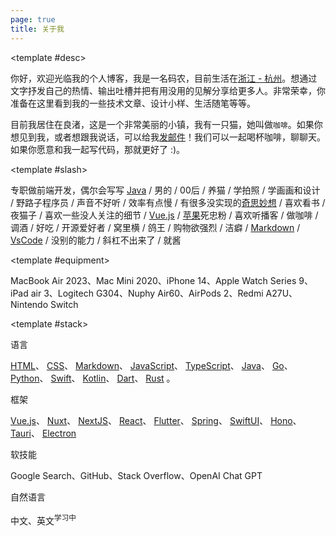 ```yaml
---
page: true
title: 关于我
---
```


<AboutPage :title="$frontmatter.title" >

<template #desc>

  你好，欢迎光临我的个人博客，我是一名码农，目前生活在[浙江 - 杭州](https://maps.app.goo.gl/f6Y6fkGApoAYYMm9A)。想通过文字抒发自己的热情、输出吐槽并把有用没用的见解分享给更多人。非常荣幸，你准备在这里看到我的一些技术文章、设计小样、生活随笔等等。

  目前我居住在良渚，这是一个非常美丽的小镇，我有一只猫，她叫做`咖啡`。如果你想见到我，或者想跟我说话，可以给我[发邮件](mailto:hi@elonehoo.me)！我们可以一起喝杯咖啡，聊聊天。如果你愿意和我一起写代码，那就更好了 :)。

</template>

<template #slash>

  专职做前端开发，偶尔会写写 [Java](https://www.oracle.com/cn/java/) / 男的 / 00后 / 养<Phonetic phonetic="coffee" :index="1">猫</Phonetic> / 学拍照 / 学画画和设计 / 野路子程序员 / 声音不好听 / 效率有点慢 / 有很多没实现的[奇思妙想](https://github.com/wip-elonehoo) / 喜欢看书 / <Phonetic phonetic="yè" :index="2">夜</Phonetic>猫子 / 喜欢一些没人关注的细节 / [Vue.js](https://cn.vuejs.org/) / [苹果](https://www.apple.com.cn/)死忠粉 / 喜欢听播客 / 做咖啡 / 调酒 / <Phonetic phonetic="hào" :index="3">好</Phonetic>吃 / 开源爱好者 / <Phonetic phonetic="wō" :index="4">窝</Phonetic>里横 / <Phonetic phonetic="gē" :index="5">鸽</Phonetic>王 / 购物欲强烈 / 洁<Phonetic phonetic="pì" :index="6">癖</Phonetic> / [Markdown](https://www.markdownguide.org/) / [VsCode](https://code.visualstudio.com/) / 没别的能力 / 斜<Phonetic phonetic="gàng" :index="7">杠</Phonetic>不出来了 / 就酱

</template>

<template #equipment>

  MacBook Air 2023、Mac Mini 2020、iPhone 14、Apple Watch Series 9、iPad air 3、Logitech G304、Nuphy Air60、AirPods 2、Redmi A27U、Nintendo Switch

</template>

<template #stack>

  <AboutTitle>语言</AboutTitle>

  [HTML](https://developer.mozilla.org/en-US/docs/Web/HTML)、
  [CSS](https://developer.mozilla.org/en-US/docs/Web/CSS)、
  [Markdown](https://daringfireball.net/projects/markdown/)、
  [JavaScript](https://developer.mozilla.org/en-US/docs/Web/JavaScript)、
  [TypeScript](https://github.com/microsoft/TypeScript)、
  [Java](https://github.com/openjdk)、
  [Go](https://github.com/golang)、
  [Python](https://www.python.org/)、
  [Swift](https://www.swift.org/)、
  [Kotlin](https://github.com/JetBrains/kotlin)、
  [Dart](https://github.com/dart-lang)、
  [Rust](https://github.com/rust-lang) 。

  <AboutTitle>框架</AboutTitle>

  [Vue.js](https://github.com/vuejs)、
  [Nuxt](https://github.com/nuxt)、
  [NextJS](https://github.com/vercel/next.js)、
  [React](https://github.com/facebook/react)、
  [Flutter](https://github.com/flutter)、
  [Spring](https://github.com/spring-projects)、
  [SwiftUI](https://developer.apple.com/xcode/swiftui/)、
  [Hono](https://github.com/honojs)、
  [Tauri](https://github.com/tauri-apps)、
  [Electron](https://github.com/electron)

  <AboutTitle>软技能</AboutTitle>

  Google Search、GitHub、Stack Overflow、OpenAI Chat GPT

  <AboutTitle>自然语言</AboutTitle>

  中文、英文<sup>学习中</sup>

</template>

</AboutPage>
